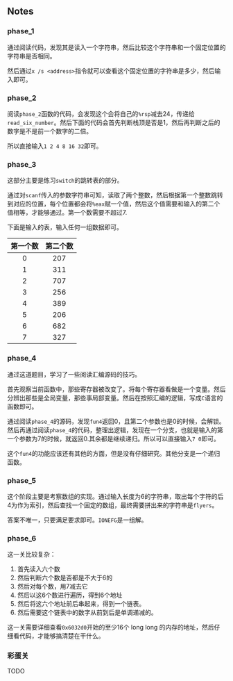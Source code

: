 ##  Notes

### phase_1

通过阅读代码，发现其是读入一个字符串，然后比较这个字符串和一个固定位置的字符串是否相同。

然后通过`x /s <address>`指令就可以查看这个固定位置的字符串是多少，然后输入即可。

### phase_2

阅读`phase_2`函数的代码，会发现这个会将自己的`%rsp`减去24，传递给`read_six_number`。然后下面的代码会首先判断栈顶是否是1，然后再判断之后的数字是不是前一个数字的二倍。

所以直接输入`1 2 4 8 16 32`即可。

### phase_3

这部分主要是练习`switch`的跳转表的部分。

通过对`scanf`传入的参数字符串可知，读取了两个整数，然后根据第一个整数跳转到对应的位置，每个位置都会将`%eax`赋一个值，然后这个值需要和输入的第二个值相等，才能够通过。第一个数需要不超过7.

下面是输入的表，输入任何一组数据即可。

| 第一个数 | 第二个数 |
| :------: | :------: |
|    0     |   207    |
|    1     |   311    |
|    2     |   707    |
|    3     |   256    |
|    4     |   389    |
|    5     |   206    |
|    6     |   682    |
|    7     |   327    |

### phase_4

通过这道题目，学习了一些阅读汇编源码的技巧。

首先观察当前函数中，那些寄存器被改变了。将每个寄存器看做是一个变量。然后分辨出那些是全局变量，那些事局部变量。然后在按照汇编的逻辑，写成`C`语言的函数即可。

通过阅读`phase_4`的源码，发现`fun4`返回0，且第二个参数也是0的时候，会解锁。然后再通过阅读`phase_4`的代码，整理出逻辑，发现在一个分支，也就是输入的第一个参数为7的时候，就返回0.其余都是继续递归。所以可以直接输入`7 0`即可。

这个`fun4`的功能应该还有其他的方面，但是没有仔细研究。其他分支是一个递归函数。

### phase_5

这个阶段主要是考察数组的实现。通过输入长度为6的字符串，取出每个字符的后4为作为索引，然后查找一个固定的数组，最终需要拼出来的字符串是`flyers`。

答案不唯一，只要满足要求即可。`IONEFG`是一组解。

### phase_6

这一关比较复杂：

1. 首先读入六个数
2. 然后判断六个数是否都是不大于6的
3. 然后对每个数，用7减去它
4. 然后以这6个数进行遍历，得到6个地址
5. 然后将这六个地址前后串起来，得到一个链表。
6. 然后需要这个链表中的数字从前到后是单调递减的。

这一关需要详细查看`0x6032d0`开始的至少16个 long long 的内存的地址，然后仔细看代码，才能够搞清楚在干什么。

### 彩蛋关

TODO


